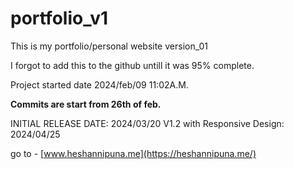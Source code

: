 # portfolio_v1
This is my portfolio/personal website version_01

I forgot to add this to the github untill it was 95% complete.

Project started date 2024/feb/09 11:02A.M.

**Commits are start from 26th of feb.**

INITIAL RELEASE DATE: 2024/03/20
V1.2 with Responsive Design: 2024/04/25

go to - [www.heshannipuna.me](https://heshannipuna.me/)
